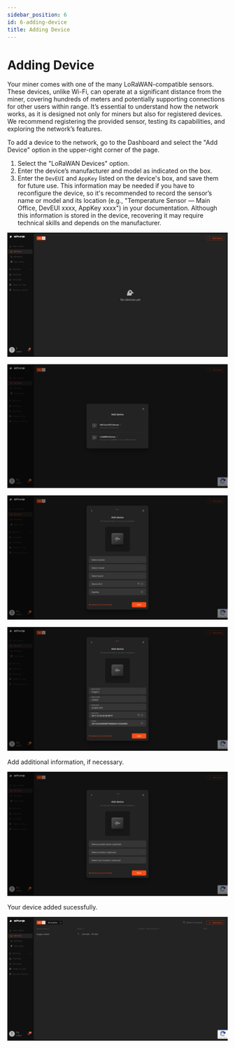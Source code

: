```yaml
---
sidebar_position: 6
id: 6-adding-device
title: Adding Device
---
```


# Adding Device

Your miner comes with one of the many LoRaWAN-compatible sensors. These devices, unlike Wi-Fi, can operate at a significant distance from the miner, covering hundreds of meters and potentially supporting connections for other users within range. It’s essential to understand how the network works, as it is designed not only for miners but also for registered devices. We recommend registering the provided sensor, testing its capabilities, and exploring the network’s features.

To add a device to the network, go to the Dashboard and select the "Add Device" option in the upper-right corner of the page.

1. Select the "LoRaWAN Devices" option.
2. Enter the device’s manufacturer and model as indicated on the box.
3. Enter the `DevEUI` and `AppKey` listed on the device's box, and save them for future use. This information may be needed if you have to reconfigure the device, so it's recommended to record the sensor’s name or model and its location (e.g., "Temperature Sensor — Main Office, DevEUI xxxx, AppKey xxxx") in your documentation. Although this information is stored in the device, recovering it may require technical skills and depends on the manufacturer.

![](device/p5-1.png)

![](device/p5-2.png)

![](device/p5-3-1.png)

![](device/p5-3-2.png)

Add additional information, if necessary.

![](device/p5-4.png)

Your device added sucessfully.

![](device/p5-5.png)
